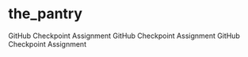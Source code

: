 # the_pantry
GitHub Checkpoint Assignment
GitHub Checkpoint Assignment
GitHub Checkpoint Assignment
